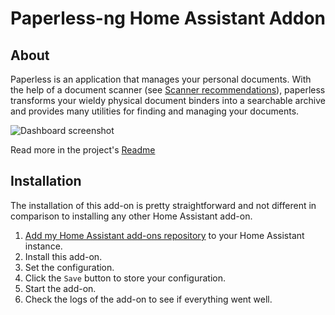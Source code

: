 # Paperless-ng Home Assistant Addon

## About

Paperless is an application that manages your personal documents. With the help of a document scanner (see [Scanner recommendations](https://paperless-ng.readthedocs.io/en/latest/scanners.html#scanners)), paperless transforms your wieldy physical document binders into a searchable archive and provides many utilities for finding and managing your documents.

![Dashboard screenshot](https://github.com/jonaswinkler/paperless-ng/raw/master/docs/_static/screenshots/dashboard.png)

Read more in the project's [Readme](https://github.com/jonaswinkler/paperless-ng)

## Installation

The installation of this add-on is pretty straightforward and not different in
comparison to installing any other Home Assistant add-on.

1. [Add my Home Assistant add-ons repository](https://github.com/TheBestMoshe/home-assistant-addons) to your Home Assistant instance.
1. Install this add-on.
1. Set the configuration.
1. Click the `Save` button to store your configuration.
1. Start the add-on.
1. Check the logs of the add-on to see if everything went well.
